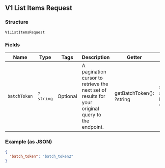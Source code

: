 ## V1 List Items Request

### Structure

`V1ListItemsRequest`

### Fields

| Name | Type | Tags | Description | Getter | Setter |
|  --- | --- | --- | --- | --- | --- |
| `batchToken` | `?string` | Optional | A pagination cursor to retrieve the next set of results for your<br>original query to the endpoint. | getBatchToken(): ?string | setBatchToken(?string batchToken): void |

### Example (as JSON)

```json
{
  "batch_token": "batch_token2"
}
```

